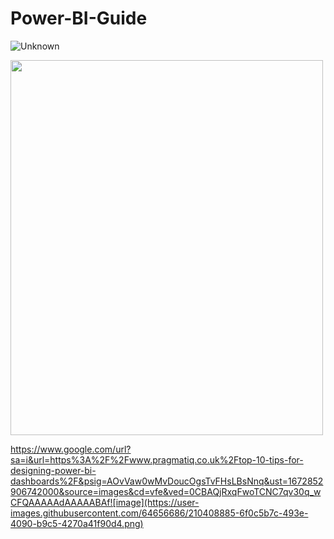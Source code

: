 # Power-BI-Guide
![Unknown](https://user-images.githubusercontent.com/64656686/210408879-c497a910-cc3b-48c6-856e-35ae08599f9f.jpeg)

<img src="[img_girl.jpg](https://www.google.com/url?sa=i&url=https%3A%2F%2Fwww.pragmatiq.co.uk%2Ftop-10-tips-for-designing-power-bi-dashboards%2F&psig=AOvVaw0wMvDoucOgsTvFHsLBsNnq&ust=1672852906742000&source=images&cd=vfe&ved=0CBAQjRxqFwoTCNC7qv30q_wCFQAAAAAdAAAAABAf![image])"  width="500" height="600">

https://www.google.com/url?sa=i&url=https%3A%2F%2Fwww.pragmatiq.co.uk%2Ftop-10-tips-for-designing-power-bi-dashboards%2F&psig=AOvVaw0wMvDoucOgsTvFHsLBsNnq&ust=1672852906742000&source=images&cd=vfe&ved=0CBAQjRxqFwoTCNC7qv30q_wCFQAAAAAdAAAAABAf![image](https://user-images.githubusercontent.com/64656686/210408885-6f0c5b7c-493e-4090-b9c5-4270a41f90d4.png)
